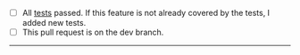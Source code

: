 - [ ] All [tests](https://github.com/jfrog/artifactory-client-java#building-and-testing-the-sources) passed. If this feature is not already covered by the tests, I added new tests.
- [ ] This pull request is on the dev branch.
-----
